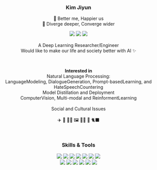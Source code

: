 
<!--
![header](https://capsule-render.vercel.app/api?type=waving&color=792EE5&height=200&section=header&text=DeepDive&fontSize=20)

🌟 ✨ ☘️ 🌈 💫 ⚡ 🥗 🐈‍⬛ ☕ ✈️ 📕
🌟 ✨ ☘️ 🌈 💫 ⚡ 🥗 🐈‍⬛ ☕ ✈️ 📕 💖🌻 ☀️🏋️‍♀️ 👩‍🍳 🖼️

-->
</br>
<h3 align="center"> Kim Jiyun </h3>

<p align="center">
  🌻 Better me, Happier us  </br>
  🌟 Diverge deeper, Converge wider  </br>
</p>

<p align="center">
  <img src="https://img.shields.io/badge/jyuun.k@gmail.com-EA4335?style=flat-square&logo=Gmail&logoColor=white"/> 
  <img src="https://img.shields.io/badge/Portfolio-000000?style=flat-square&logo=Notion&logoColor=white"/> 
  <a href="https://sites.google.com/site/kasohn/group" target="_blank"><img src="https://img.shields.io/badge/Lamda Lab-847975?style=flat-square&logo=Google&logoColor=white"/></a> </br>
  </br>
  A Deep Learning Researcher/Engineer </br>
  Would like to make our life and society better with AI ✨ 
</p>
</br>

<p align="center">
  <b>Interested in</b>
    </br>
  Natural Language Processing: </br>
  LanguageModeling, DialogueGeneration, Prompt-basedLearning, and HateSpeechCountering </br>
  Model Distillation and Deployment </br>
  ComputerVision, Multi-modal and ReinformentLearning </br></br>
  Social and Cultural Issues </br></br>
  ✈️ 📕 👩‍🍳 🖼️ 🏋️‍♀️ 🥗 🐈‍⬛</br>
</p>
</br>

<h3 align="center"> Skills & Tools </h3>
 
<p align="center">
  <img src="https://img.shields.io/badge/Python-FFD43B?style=flat-square&logo=python&logoColor=blue"/>
  <img src="https://img.shields.io/badge/R-276DC3?style=flat-square&logo=R&logoColor=white"/>
  <img src="https://img.shields.io/badge/C-A8B9CC?style=flat-square&logo=C&logoColor=white"/>
  <img src="https://img.shields.io/badge/Java-007396?style=flat-square&logo=OpenJDK&logoColor=white"/>
    
  <img src="https://img.shields.io/badge/Pytorch-EE4C2C?style=flat-square&logo=Pytorch&logoColor=white"/> 
  <img src="https://img.shields.io/badge/PytorchLightning-792EE5?style=flat-square&logo=PytorchLightning&logoColor=white"/> 
  <img src="https://img.shields.io/badge/TensorFlow-FF6F00?style=flat-square&logo=TensorFlow&logoColor=white"/> 
    </br>
  <img src="https://img.shields.io/badge/Github-181717?style=flat-square&logo=Github&logoColor=white"/> 
  <img src="https://img.shields.io/badge/Git-F05032?style=flat-square&logo=Git&logoColor=white"/> 
  <img src="https://img.shields.io/badge/Linux-FCC624?style=flat-square&logo=Linux&logoColor=white"/> 
  <img src="https://img.shields.io/badge/Ubuntu-E95420?style=flat-square&logo=Ubuntu&logoColor=white"/> 
    
  <img src="https://img.shields.io/badge/Docker-2496ED?style=flat-square&logo=Docker&logoColor=white"/>   
  <img src="https://img.shields.io/badge/Scratch-4D97FF?style=flat-square&logo=Scratch&logoColor=white"/> 

</p>
</br>

<!--
![Footer](https://capsule-render.vercel.app/api?type=waving&color=792EE5&height=200&section=footer)
-->

